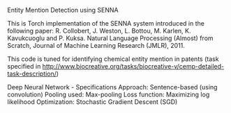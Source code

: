 Entity Mention Detection using SENNA

This is Torch implementation of the SENNA system introduced in the following paper:
R. Collobert, J. Weston, L. Bottou, M. Karlen, K. Kavukcuoglu and P. Kuksa. Natural Language Processing (Almost) from Scratch, Journal of Machine Learning Research (JMLR), 2011. 

This code is tuned for identifying chemical entity mention in patents (task specified in http://www.biocreative.org/tasks/biocreative-v/cemp-detailed-task-description/)

Deep Neural Network - Specifications
Approach: Sentence-based (using convolution)
Pooling used: Max-pooling
Loss function: Maximizing log likelihood
Optimization: Stochastic Gradient Descent (SGD)